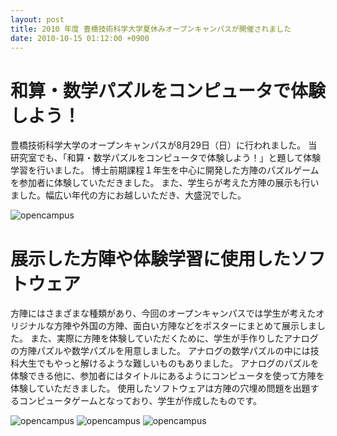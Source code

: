 ```yaml
---
layout: post
title: 2010 年度 豊橋技術科学大学夏休みオープンキャンパスが開催されました
date: 2010-10-15 01:12:00 +0900
---
```


# 和算・数学パズルをコンピュータで体験しよう！
豊橋技術科学大学のオープンキャンパスが8月29日（日）に行われました。
当研究室でも、「和算・数学パズルをコンピュータで体験しよう！」と題して体験学習を行いました。
博士前期課程１年生を中心に開発した方陣のパズルゲームを参加者に体験していただきました。
また、学生らが考えた方陣の展示も行いました。幅広い年代の方にお越しいただき、大盛況でした。

![opencampus]({{site.baseurl}}/img/2011-08-26-open-campus-open.jpg)

# 展示した方陣や体験学習に使用したソフトウェア
方陣にはさまざまな種類があり、今回のオープンキャンパスでは学生が考えたオリジナルな方陣や外国の方陣、面白い方陣などをポスターにまとめて展示しました。
また、実際に方陣を体験していただくために、学生が手作りしたアナログの方陣パズルや数学パズルを用意しました。
アナログの数学パズルの中には技科大生でもやっと解けるような難しいものもありました。
アナログのパズルを体験できる他に、参加者にはタイトルにあるようにコンピュータを使って方陣を体験していただきました。
使用したソフトウェアは方陣の穴埋め問題を出題するコンピュータゲームとなっており、学生が作成したものです。

![opencampus]({{site.baseurl}}/img/2010-10-15-open-campus-1.jpg)
![opencampus]({{site.baseurl}}/img/2010-10-15-open-campus-2.jpg)
![opencampus]({{site.baseurl}}/img/2010-10-15-open-campus-3.jpg)